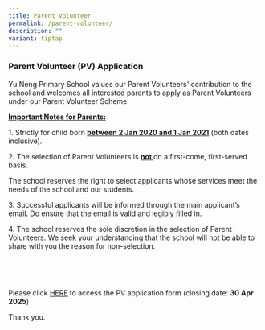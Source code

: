```yaml
---
title: Parent Volunteer
permalink: /parent-volunteer/
description: ""
variant: tiptap
---
```

<h3><strong>Parent Volunteer (PV) Application</strong></h3>
<p>Yu Neng Primary School values our Parent Volunteers' contribution to the
school and welcomes all interested parents to apply as Parent Volunteers
under our Parent Volunteer Scheme.</p>
<p><strong><u>Important Notes for Parents:</u></strong>
</p>
<p>1. Strictly for child born <strong><u>between 2 Jan 2020 and 1 Jan 2021</u></strong> (both
dates inclusive).</p>
<p>2. The selection of Parent Volunteers is <strong><u>not </u></strong>on
a first-come, first-served basis.</p>
<p>The school reserves the right to select applicants whose services meet
the needs of the school and our students.</p>
<p>3. Successful applicants will be informed through the main applicant’s
email. Do ensure that the email is valid and legibly filled in.</p>
<p>4. The school reserves the sole discretion in the selection of Parent
Volunteers. We seek your understanding that the school will not be able
to share with you the reason for non-selection.</p>
<p>&nbsp;</p>
<p>&nbsp;</p>
<p>Please click <a href="https://go.gov.sg/ynpspv" rel="noopener noreferrer nofollow" target="_blank">HERE</a><strong> </strong>to
access the PV application form&nbsp;(closing date: <strong>30 Apr 2025</strong>)</p>
<p></p>
<p>Thank you.</p>